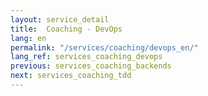 ```yaml
---
layout: service_detail
title:  Coaching - DevOps
lang: en
permalink: "/services/coaching/devops_en/"
lang_ref: services_coaching_devops
previous: services_coaching_backends
next: services_coaching_tdd
---
```

